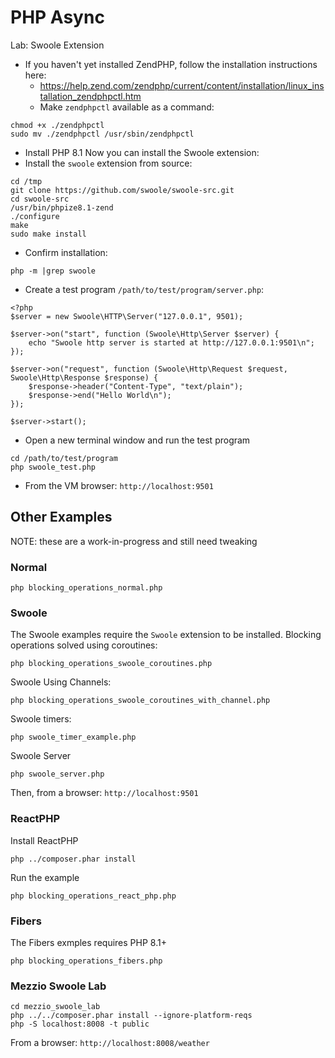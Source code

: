 # PHP Async

Lab: Swoole Extension
* If you haven't yet installed ZendPHP, follow the installation instructions here:
  * https://help.zend.com/zendphp/current/content/installation/linux_installation_zendphpctl.htm
  * Make `zendphpctl` available as a command:
```
chmod +x ./zendphpctl
sudo mv ./zendphpctl /usr/sbin/zendphpctl
```
  * Install PHP 8.1
Now you can install the Swoole extension:
* Install the `swoole` extension from source:
```
cd /tmp
git clone https://github.com/swoole/swoole-src.git
cd swoole-src
/usr/bin/phpize8.1-zend
./configure
make
sudo make install
```
* Confirm installation:
```
php -m |grep swoole
```
* Create a test program `/path/to/test/program/server.php`:
```
<?php
$server = new Swoole\HTTP\Server("127.0.0.1", 9501);

$server->on("start", function (Swoole\Http\Server $server) {
    echo "Swoole http server is started at http://127.0.0.1:9501\n";
});

$server->on("request", function (Swoole\Http\Request $request, Swoole\Http\Response $response) {
    $response->header("Content-Type", "text/plain");
    $response->end("Hello World\n");
});

$server->start();
```
* Open a new terminal window and run the test program
```
cd /path/to/test/program
php swoole_test.php
```
* From the VM browser: `http://localhost:9501`


## Other Examples
NOTE: these are a work-in-progress and still need tweaking

### Normal
```
php blocking_operations_normal.php
```

### Swoole
The Swoole examples require the `Swoole` extension to be installed.
Blocking operations solved using coroutines:
```
php blocking_operations_swoole_coroutines.php
```
Swoole Using Channels:
```
php blocking_operations_swoole_coroutines_with_channel.php
```
Swoole timers:
```
php swoole_timer_example.php
```
Swoole Server
```
php swoole_server.php
```
Then, from a browser: `http://localhost:9501`

### ReactPHP
Install ReactPHP
```
php ../composer.phar install
```
Run the example
```
php blocking_operations_react_php.php
```

### Fibers
The Fibers exmples requires PHP 8.1+
```
php blocking_operations_fibers.php
```

### Mezzio Swoole Lab
```
cd mezzio_swoole_lab
php ../../composer.phar install --ignore-platform-reqs
php -S localhost:8008 -t public
```
From a browser: `http://localhost:8008/weather`
